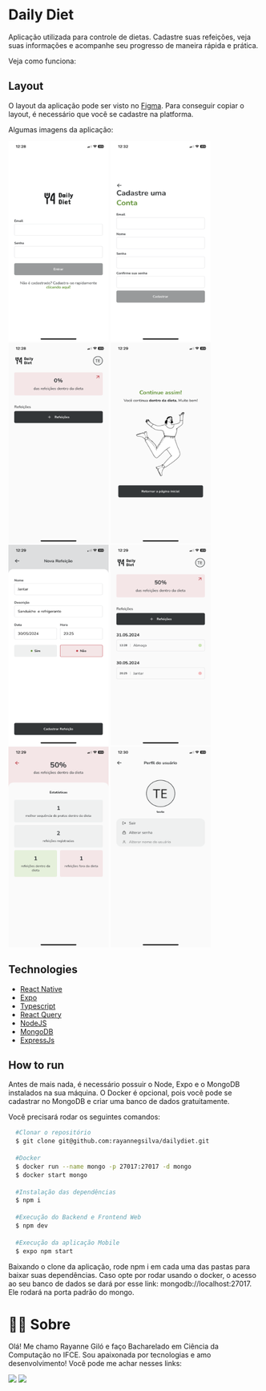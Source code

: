 # Daily Diet

Aplicação utilizada para controle de dietas. Cadastre suas refeições, veja suas informações e acompanhe seu progresso de maneira rápida e prática.

Veja como funciona: 

## Layout

O layout da aplicação pode ser visto no [Figma](https://www.figma.com/file/CoRq7b97NXH7rp7QU9I3Cx/Daily-Diet-(Copy)?type=design&node-id=0-1&mode=design&t=z8q1qQ59961I389y-0). Para conseguir copiar o layout, é necessário que você se cadastre na platforma.

Algumas imagens da aplicação:
<div>
  <img src="./images/IMG_4068.PNG" alt="Texto Alternativo" width="200" height="400">
  <img src="./images/IMG_4075.PNG" alt="Texto Alternativo" width="200" height="400">
  <img src="./images/IMG_4069.PNG" alt="Texto Alternativo" width="200" height="400">
  <img src="./images/IMG_4070.PNG" alt="Texto Alternativo" width="200" height="400">
  <img src="./images/IMG_4071.PNG" alt="Texto Alternativo" width="200" height="400">
  <img src="./images/IMG_4072.PNG" alt="Texto Alternativo" width="200" height="400">
  <img src="./images/IMG_4073.PNG" alt="Texto Alternativo" width="200" height="400">
  <img src="./images/IMG_4074.PNG" alt="Texto Alternativo" width="200" height="400">

</div>


## Technologies

- [React Native](https://reactnative.dev/)
- [Expo](https://expo.dev/)
- [Typescript](https://www.typescriptlang.org/)
- [React Query](https://tanstack.com/query/latest)
- [NodeJS](https://nodejs.org/en)
- [MongoDB](https://www.mongodb.com/)
- [ExpressJs](https://expressjs.com/pt-br/)

## How to run

Antes de mais nada, é necessário possuir o Node, Expo e o MongoDB instalados na sua máquina. O Docker é opcional, pois você pode se cadastrar no MongoDB e criar uma banco de dados gratuitamente.

Você precisará rodar os seguintes comandos:
```bash
  #Clonar o repositório 
  $ git clone git@github.com:rayannegsilva/dailydiet.git

  #Docker
  $ docker run --name mongo -p 27017:27017 -d mongo
  $ docker start mongo

  #Instalação das dependências
  $ npm i

  #Execução do Backend e Frontend Web
  $ npm dev

  #Execução da aplicação Mobile
  $ expo npm start
```
Baixando o clone da aplicação, rode npm i em cada uma das pastas para baixar suas dependências.
Caso opte por rodar usando o docker, o acesso ao seu banco de dados se dará por esse link: mongodb://localhost:27017. Ele rodará na porta padrão do mongo.

# 👩‍💻 Sobre 

Olá! Me chamo Rayanne Giló e faço Bacharelado em Ciência da Computação no IFCE. Sou apaixonada por tecnologias e amo desenvolvimento! Você pode me achar nesses links: 

<div style="display: inline_block"> 
  <a href="https://instagram.com/raywgs" target="_blank"><img src="https://img.shields.io/badge/-Instagram-%23E4405F?style=for-the-badge&logo=instagram&logoColor=white" target="_blank"></a>   
  <a href="https://www.linkedin.com/in/rayanne-gil%C3%B3-da-silva-994934215/" target="_blank"><img src="https://img.shields.io/badge/-LinkedIn-%230077B5?style=for-the-badge&logo=linkedin&logoColor=white" target="_blank"></a> 

